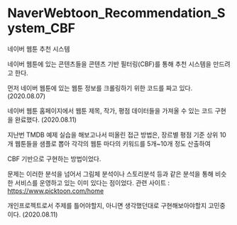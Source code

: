 # NaverWebtoon_Recommendation_System_CBF
네이버 웹툰 추천 시스템

네이버 웹툰에 있는 콘텐츠들을 콘텐츠 기반 필터링(CBF)를 통해 추천 시스템을 만드려고 한다.

먼저 네이버 웹툰에 있는 웹툰 정보를 크롤링하기 위한 코드를 짜고 있다. (2020.08.07)

네이버 웹툰 홈페이지에서 웹툰 제목, 작가, 평점 데이터들을 가져올 수 있는 코드 구현을 완료했다. (2020.08.11)

지난번 TMDB 예제 실습을 해보고나서 떠올린 접근 방법은, 장르별 평점 기준 상위 10개 웹툰들을 샘플로 뽑아 각각의 웹툰 마다의 키워드를 5개~10개 정도 산출하여 

CBF 기반으로 구현하는 방법이었다.

문제는 이러한 분석을 넘어서 그림체 분석이나 스토리분석 등과 같은 분석을 통해 비슷한 서비스를 운영하고 있는 이미 있다는 점이었다.
관련 사이트 : https://www.picktoon.com/home

개인프로젝트로서 주제를 틀어야할지, 아니면 생각했던대로 구현해보아야할지 고민중이다. (2020.08.11)
